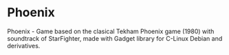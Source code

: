 # Phoenix
Phoenix - Game based on the clasical Tekham Phoenix game (1980) with soundtrack of StarFighter, made with Gadget library for C-Linux Debian and derivatives.
